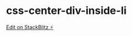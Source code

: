 # css-center-div-inside-li

[Edit on StackBlitz ⚡️](https://stackblitz.com/edit/css-center-div-inside-li)